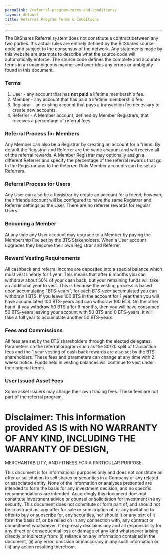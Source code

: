 ```yaml
---
permalink: /referral-program-terms-and-conditions/
layout: default
title: Referral Program Terms & Conditions
---
```




--------

The BitShares Referral system does not constitute a contract between any two parties.  It's actual rules are entirely
defined by the BitShares source code and subject to the consensus of the network.  Any statements made by this website
are attempts to describe what the source code will automatically enforce.  The source code defines the complete and
accurate terms in an unambiguous manner and overrides any errors or ambiguity found in this document.

### Terms

1. User - any account that has **not paid** a lifetime membership fee.
2. Member - any account that has paid a lifetime membership fee.
3. Registrar - an existing account that pays a transaction fee necessary to create new accounts.
4. Referrer -  A Member account, defined by Member Registrars, that receives a percentage of referral fees.

### Referral Process for Members

Any Member can also be a Registrar by creating an account for a friend.  By default the Registrar and Referrer are the
same account and will receive all of the referral rewards.   A Member Registrar may optionally assign a different
Referrer and specify the percentage of the referral rewards that go to the Registrar and to the Referrer.    Only Member
accounts can be set as Referrers.

### Referral Process for Users

Any User can also be a Registrar by create an account for a friend; however, their friends account will be configured to
have the same Registrar and Referrer settings as the User.   There are no referrer rewards for regular Users.

### Becoming a Member

At any time any User account may upgrade to a Member by paying the Membership Fee set by the BTS Stakeholders.  When a
User account upgrades they become their own Registrar and Referrer.

### Reward Vesting Requirements

All cashback and referral income are deposited into a special balance which must vest linearly for 1 year.  This means
that after 6 months you can withdraw about 50% of your cash back, but your remaining funds will take an additional year
to vest.   This is because the vesting process is based upon accumulating "BTS-years", for each *BTS-year* accumulated
you can withdraw 1 BTS.  If you leave 100 BTS in the account for 1 year then you will have accumulated 100 BTS-years and
can withdraw 100 BTS.   On the other hand, if you withdraw 50 BTS after 6 months, then you will have consumed 50
BTS-years leaving your account with 50 BTS and 0 BTS-years.  It will take a full year to accumulate another 50
BTS-years.

### Fees and Commissions

All fees are set by the BTS shareholders through the elected delegates.  Parameters on the referral program such as the
80/20 split of transaction fees and the 1 year vesting of cash back rewards are also set by the BTS shareholders.
These fees and parameters can change at any time with 2 weeks notice.  Funds held in vesting balances will continue to
vest under their original terms.

### User Issued Asset Fees

Some asset issuers may charge their own trading fees.   These fees are not part of the referral program.

# Disclaimer: This information provided AS IS with NO WARRANTY OF ANY KIND, INCLUDING THE WARRANTY OF DESIGN,
MERCHANTABILITY, AND FITNESS FOR A PARTICULAR PURPOSE.

This document is for informational purposes only and does not constitute an offer or solicitation to sell shares or
securities in a Company or any related or associated entity. None of the information or analyses presented are intended
to form the basis for any investment decision, and no specific recommendations are intended. Accordingly this document
does not constitute investment advice or counsel or solicitation for investment in any security. This document does not
constitute or form part of, and should not be construed as, any offer for sale or subscription of, or any invitation to
offer to buy or subscribe for, any securities, nor should it or any part of it form the basis of, or be relied on in any
connection with, any contract or commitment whatsoever. It expressly disclaims any and all responsibility for any direct
or consequential loss or damage of any kind whatsoever arising directly or indirectly from: (i) reliance on any
information contained in the document, (ii) any error, omission or inaccuracy in any such information or (iii) any
action resulting therefrom.

